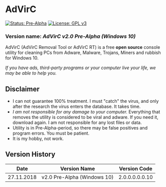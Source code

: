 # AdVirC

[![Status: Pre-Alpha](https://img.shields.io/badge/Status-Pre--Alpha-black.svg?style=for-the-badge)](#)
[![License: GPL v3](https://img.shields.io/badge/License-GPL%20v3-black.svg?style=for-the-badge)](https://www.gnu.org/licenses/gpl-3.0)

<!--
[![Status: Alpha](https://img.shields.io/badge/Status-Alpha-red.svg?style=for-the-badge)](#)
[![Status: Beta](https://img.shields.io/badge/Status-Beta-orange.svg?style=for-the-badge)](#)
[![Status: Pre-Release](https://img.shields.io/badge/Status-Pre--Release-yellow.svg?style=for-the-badge)](#)
[![Status: Release](https://img.shields.io/badge/Status-Release-green.svg?style=for-the-badge)](#)

[![Latest Release](https://img.shields.io/badge/Latest-Release-blue.svg?style=for-the-badge)](https://github.com/MikronT/AdVirC/releases/latest)
-->

### Version name: *AdVirC v2.0 Pre-Alpha (Windows 10)*

AdVirC (AdVirC Removal Tool or AdVirC RT) is a free **open source** console utility for cleaning PCs from Adware, Malware, Trojans, Miners and rubbish for Windows 10.

*If you have ads, third-party programs or your computer live your life, we may be able to help you.*



## Disclaimer
- I can not guarantee 100% treatment. I must "catch" the virus, and only after the research the virus enters the database. It takes time.
- *I am not responsible for any damage to your computer.* Everything that removes the utility is considered to be viral and adware. If you need it, download again. I am not responsible for any lost files or data.
- Utility is in Pre-Alpha-period, so there may be false positives and program errors. You must be patient.
- It is my hobby, not work.



## Version History
| Date       | Version Name                | Version Code   |
|------------|-----------------------------|----------------|
| 27.11.2018 | v2.0 Pre-Alpha (Windows 10) | 2.0.0.0.0.0.10 |

<!--
AdVirC v2.0 Alpha 1         2.0.0.1.1.0.10
AdVirC v2.0 Alpha 2         2.0.0.1.2.0.10
AdVirC v2.0 Beta 1          2.0.0.2.1.0.10
AdVirC v2.0 Pre-Release     2.0.0.3.1.0.10
AdVirC v2.0 Release         2.0.0.4.0.0.10
AdVirC v2.1 Release         2.1.0.4.0.0.10
-->